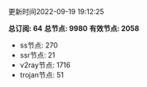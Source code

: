 更新时间2022-09-19 19:12:25

**总订阅: 64**
**总节点: 9980**
**有效节点: 2058**
- ss节点: 270
- ssr节点: 21
- v2ray节点: 1716
- trojan节点: 51
